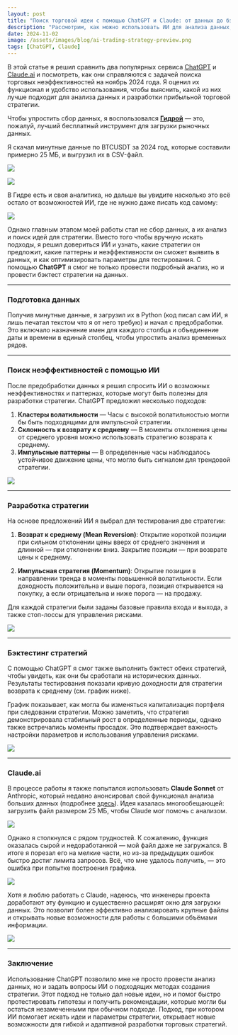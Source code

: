 ```yaml
---
layout: post
title: "Поиск торговой идеи с помощью ChatGPT и Claude: от данных до бэктеста"
description: "Рассмотрим, как можно использовать ИИ для анализа данных, поиска неэффективностей и создания торговой стратегии на примере криптовалютных минутных данных."
date: 2024-11-02
image: /assets/images/blog/ai-trading-strategy-preview.png
tags: [ChatGPT, Claude]
---
```


В этой статье я решил сравнить два популярных сервиса [ChatGPT](https://chatgpt.com/) и [Claude.ai](https://claude.ai/) и посмотреть, как они справляются с задачей поиска торговых неэффективностей на ноябрь 2024 года. Я оценил их функционал и удобство использования, чтобы выяснить, какой из них лучше подходит для анализа данных и разработки прибыльной торговой стратегии.

Чтобы упростить сбор данных, я воспользовался **[Гидрой](https://stocksharp.ru/store/%D1%81%D0%BA%D0%B0%D1%87%D0%B8%D0%B2%D0%B0%D0%BD%D0%B8%D0%B5-%D0%BC%D0%B0%D1%80%D0%BA%D0%B5%D1%82-%D0%B4%D0%B0%D0%BD%D0%BD%D1%8B%D1%85/)** — это, пожалуй, лучший бесплатный инструмент для загрузки рыночных данных.

Я скачал минутные данные по BTCUSDT за 2024 год, которые составили примерно 25 МБ, и выгрузил их в CSV-файл.

![](/assets/images/blog/hydra_2.png)

![](/assets/images/blog/hydra_3.png)

В Гидре есть и своя аналитика, но дальше вы увидите насколько это всё остало от возможностей ИИ, где не нужно даже писать код самому:

![](/assets/images/blog/hydra_4.png)

Однако главным этапом моей работы стал не сбор данных, а их анализ и поиск идей для стратегии. Вместо того чтобы вручную искать подходы, я решил довериться ИИ и узнать, какие стратегии он предложит, какие паттерны и неэффективности он сможет выявить в данных, и как оптимизировать параметры для тестирования. С помощью **ChatGPT** я смог не только провести подробный анализ, но и провести бэктест стратегии на данных.

---

### Подготовка данных

Получив минутные данные, я загрузил их в Python (код писал сам ИИ, я лишь печатал текстом что я от него требую) и начал с предобработки. Это включало назначение имен для каждого столбца и объединение даты и времени в единый столбец, чтобы упростить анализ временных рядов.

---

### Поиск неэффективностей с помощью ИИ

После предобработки данных я решил спросить ИИ о возможных неэффективностях и паттернах, которые могут быть полезны для разработки стратегии. ChatGPT предложил несколько подходов:

1. **Кластеры волатильности** — Часы с высокой волатильностью могли бы быть подходящими для импульсной стратегии.
2. **Склонность к возврату к среднему** — В моменты отклонения цены от среднего уровня можно использовать стратегию возврата к среднему.
3. **Импульсные паттерны** — В определенные часы наблюдалось устойчивое движение цены, что могло быть сигналом для трендовой стратегии.

![](/assets/images/blog/volatility-clusters.png)

---

### Разработка стратегии

На основе предложений ИИ я выбрал для тестирования две стратегии:

1. **Возврат к среднему (Mean Reversion)**: Открытие короткой позиции при сильном отклонении цены вверх от среднего значения и длинной — при отклонении вниз. Закрытие позиции — при возврате цены к среднему.
   
2. **Импульсная стратегия (Momentum)**: Открытие позиции в направлении тренда в моменты повышенной волатильности. Если доходность положительна и выше порога, позиция открывается на покупку, а если отрицательна и ниже порога — на продажу.

Для каждой стратегии были заданы базовые правила входа и выхода, а также стоп-лоссы для управления рисками.

![](/assets/images/blog/hourly-returns.png)

---

### Бэктестинг стратегий

С помощью ChatGPT я смог также выполнить бэктест обеих стратегий, чтобы увидеть, как они бы сработали на исторических данных. Результаты тестирования показали кривую доходности для стратегии возврата к среднему (см. график ниже). 

График показывает, как могла бы изменяться капитализация портфеля при следовании стратегии. Можно заметить, что стратегия демонстрировала стабильный рост в определенные периоды, однако также встречались моменты просадок. Это подтверждает важность настройки параметров и использования управления рисками.

![](/assets/images/blog/mean-reversion-equity-curve.png)

---

### Claude.ai

В процессе работы я также попытался использовать **Claude Sonnet** от Anthropic, который недавно анонсировал свой функционал анализа больших данных (подробнее [здесь](https://www.anthropic.com/news/analysis-tool)). Идея казалась многообещающей: загрузить файл размером 25 МБ, чтобы Claude мог помочь с анализом.

![](/assets/images/blog/claude_analytics.png)

Однако я столкнулся с рядом трудностей. К сожалению, функция оказалась сырой и недоработанной — мой файл даже не загружался. В итоге я порезал его на мелкие части, но из-за предыдущих ошибок быстро достиг лимита запросов. Всё, что мне удалось получить, — это ошибка при попытке построения графика.

![](/assets/images/blog/claude_error_1.png)

Хотя я люблю работать с Claude, надеюсь, что инженеры проекта доработают эту функцию и существенно расширят окно для загрузки данных. Это позволит более эффективно анализировать крупные файлы и открывать новые возможности для работы с большими объёмами информации.

![](/assets/images/blog/claude_error_2.png)

---

### Заключение

Использование ChatGPT позволило мне не просто провести анализ данных, но и задать вопросы ИИ о подходящих методах создания стратегии. Этот подход не только дал новые идеи, но и помог быстро протестировать гипотезы и получить рекомендации, которые могли бы остаться незамеченными при обычном подходе. Подход, при котором ИИ помогает искать идеи и параметры стратегии, открывает новые возможности для гибкой и адаптивной разработки торговых стратегий.
